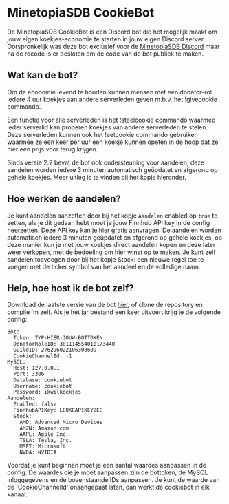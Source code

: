 # MinetopiaSDB CookieBot  
De MinetopiaSDB CookieBot is een Discord bot die het mogelijk maakt om jouw eigen koekjes-economie te starten in jouw eigen Discord server. Oorspronkelijk was deze bot exclusief voor de [MinetopiaSDB Discord](https://minetopiasdb.nl/discord) maar na de recode is er besloten om de code van de bot publiek te maken.


## Wat kan de bot?
Om de economie levend te houden kunnen mensen met een donator-rol iedere 4 uur koekjes aan andere serverleden geven m.b.v. het !givecookie commando. 

Een functie voor alle serverleden is het !steelcookie commando waarmee ieder serverlid kan proberen koekjes van andere serverleden te stelen. Deze serverleden kunnen ook het !eetcookie commando gebruiken waarmee ze een keer per uur een koekje kunnen opeten in de hoop dat ze hier een prijs voor terug krijgen.

Sinds versie 2.2 bevat de bot ook ondersteuning voor aandelen, deze aandelen worden iedere 3 minuten automatisch geüpdatet en afgerond op gehele koekjes. Meer uitleg is te vinden bij het kopje hieronder.

## Hoe werken de aandelen?
Je kunt aandelen aanzetten door bij het kopje ``Aandelen`` enabled op ``true`` te zetten, als je dit gedaan hebt moet je jouw Finnhub API key in de config neerzetten. Deze API key kan je [hier](https://finnhub.io/) gratis aanvragen. 
De aandelen worden automatisch iedere 3 minuten geüpdatet en afgerond op gehele koekjes, op deze manier kun je met jouw koekjes direct aandelen kopen en deze later weer verkopen, met de bedoeling om hier winst op te maken. 
Je kunt zelf aandelen toevoegen door bij het kopje Stock: een nieuwe regel toe te voegen met de ticker symbol van het aandeel en de volledige naam.


## Help, hoe host ik de bot zelf?
Download de laatste versie van de bot [hier](https://github.com/MinetopiaSDB/cookiebot/releases), of clone de repository en compile 'm zelf. Als je het jar bestand een keer uitvoert krijg je de volgende config:
``` 
Bot:
  Token: TYP-HIER-JOUW-BOTTOKEN
  DonatorRoleID: 381114554010173440
  GuildID: 276296022106308609
  CookieChannelId: -1
MySQL:
  Host: 127.0.0.1
  Port: 3306
  Database: cookiebot
  Username: cookiebot
  Password: ikwilkoekjes
Aandelen:
  Enabled: false
  FinnhubAPIKey: LEUKEAPIKEYZEG
  Stock:
    AMD: Advanced Micro Devices
    AMZN: Amazon.com
    AAPL: Apple Inc.
    TSLA: Tesla, Inc.
    MSFT: Microsoft
    NVDA: NVIDIA
```
Voordat je kunt beginnen moet je een aantal waardes aanpassen in de config. De waardes die je moet aanpassen zijn de bottoken, de MySQL inloggegevens en de bovenstaande IDs aanpassen. Je 
kunt de waarde van de 'CookieChannelId' onaangepast laten, dan werkt de cookiebot in elk kanaal.

